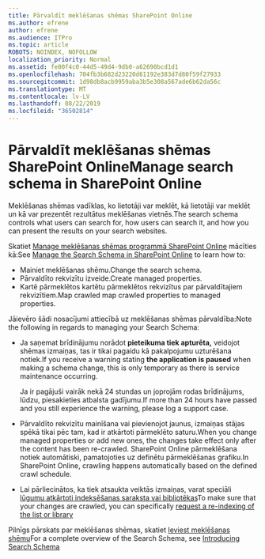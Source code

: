 ```yaml
---
title: Pārvaldīt meklēšanas shēmas SharePoint Online
ms.author: efrene
author: efrene
ms.audience: ITPro
ms.topic: article
ROBOTS: NOINDEX, NOFOLLOW
localization_priority: Normal
ms.assetid: fe00f4c0-44d5-49d4-9db0-a62698bcd1d1
ms.openlocfilehash: 704fb3b682d23220d61192e383d7d80f59f27933
ms.sourcegitcommit: 1d98db8acb9959aba3b5e308a567ade6b62da56c
ms.translationtype: MT
ms.contentlocale: lv-LV
ms.lasthandoff: 08/22/2019
ms.locfileid: "36502814"
---
```

# <a name="manage-search-schema-in-sharepoint-online"></a><span data-ttu-id="49906-102">Pārvaldīt meklēšanas shēmas SharePoint Online</span><span class="sxs-lookup"><span data-stu-id="49906-102">Manage search schema in SharePoint Online</span></span>

<span data-ttu-id="49906-103">Meklēšanas shēmas vadīklas, ko lietotāji var meklēt, kā lietotāji var meklēt un kā var prezentēt rezultātus meklēšanas vietnēs.</span><span class="sxs-lookup"><span data-stu-id="49906-103">The search schema controls what users can search for, how users can search it, and how you can present the results on your search websites.</span></span> 

<span data-ttu-id="49906-104">Skatiet [Manage meklēšanas shēmas programmā SharePoint Online](https://docs.microsoft.com/sharepoint/manage-search-schema) mācīties kā:</span><span class="sxs-lookup"><span data-stu-id="49906-104">See [Manage the Search Schema in SharePoint Online](https://docs.microsoft.com/sharepoint/manage-search-schema) to learn how to:</span></span> 
- <span data-ttu-id="49906-105">Mainiet meklēšanas shēmu.</span><span class="sxs-lookup"><span data-stu-id="49906-105">Change the search schema.</span></span>
- <span data-ttu-id="49906-106">Pārvaldīto rekvizītu izveide.</span><span class="sxs-lookup"><span data-stu-id="49906-106">Create managed properties.</span></span>
- <span data-ttu-id="49906-107">Kartē pārmeklētos kartētu pārmeklētos rekvizītus par pārvaldītajiem rekvizītiem.</span><span class="sxs-lookup"><span data-stu-id="49906-107">Map crawled map crawled properties to managed properties.</span></span>

<span data-ttu-id="49906-108">Jāievēro šādi nosacījumi attiecībā uz meklēšanas shēmas pārvaldība:</span><span class="sxs-lookup"><span data-stu-id="49906-108">Note the following in regards to managing your Search Schema:</span></span>

- <span data-ttu-id="49906-109">Ja saņemat brīdinājumu norādot **pieteikuma tiek apturēta,** veidojot shēmas izmaiņas, tas ir tikai pagaidu kā pakalpojumu uzturēšana notiek.</span><span class="sxs-lookup"><span data-stu-id="49906-109">If you receive a warning stating **the application is paused** when making a schema change, this is only temporary as there is service maintenance occurring.</span></span> 

    <span data-ttu-id="49906-110">Ja ir pagājuši vairāk nekā 24 stundas un joprojām rodas brīdinājums, lūdzu, piesakieties atbalsta gadījumu.</span><span class="sxs-lookup"><span data-stu-id="49906-110">If more than 24 hours have passed and you still experience the warning, please log a support case.</span></span>
- <span data-ttu-id="49906-111">Pārvaldīto rekvizītu mainīšana vai pievienojot jaunus, izmaiņas stājas spēkā tikai pēc tam, kad ir atkārtoti pārmeklēto saturu.</span><span class="sxs-lookup"><span data-stu-id="49906-111">When you change managed properties or add new ones, the changes take effect only after the content has been re-crawled.</span></span> <span data-ttu-id="49906-112">SharePoint Online pārmeklēšana notiek automātiski, pamatojoties uz definētu pārmeklēšanas grafiku.</span><span class="sxs-lookup"><span data-stu-id="49906-112">In SharePoint Online, crawling happens automatically based on the defined crawl schedule.</span></span>
- <span data-ttu-id="49906-113">Lai pārliecinātos, ka tiek atsaukta veiktās izmaiņas, varat speciāli [lūgumu atkārtoti indeksēšanas saraksta vai bibliotēkas](https://docs.microsoft.com/sharepoint/manage-search-schema#request-re-indexing-of-a-document-library-or-list)</span><span class="sxs-lookup"><span data-stu-id="49906-113">To make sure that your changes are crawled, you can specifically [request a re-indexing of the list or library](https://docs.microsoft.com/sharepoint/manage-search-schema#request-re-indexing-of-a-document-library-or-list)</span></span> 

<span data-ttu-id="49906-114">Pilnīgs pārskats par meklēšanas shēmas, skatiet [Ieviest meklēšanas shēmu](https://blogs.technet.microsoft.com/tothesharepoint/2012/11/25/introducing-search-schema-for-sharepoint-2013/)</span><span class="sxs-lookup"><span data-stu-id="49906-114">For a complete overview of the Search Schema, see [Introducing Search Schema](https://blogs.technet.microsoft.com/tothesharepoint/2012/11/25/introducing-search-schema-for-sharepoint-2013/)</span></span> 


